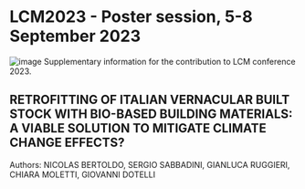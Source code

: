 # LCM2023 - Poster session, 5-8 September 2023
![image](https://github.com/Nick-Bertoldo/LCM2023/assets/82410742/638d14a5-2436-4132-99e1-cd3c8565a0d8)
Supplementary information for the contribution to LCM conference 2023.
## RETROFITTING OF ITALIAN VERNACULAR BUILT STOCK WITH BIO-BASED BUILDING MATERIALS: A VIABLE SOLUTION TO MITIGATE CLIMATE CHANGE EFFECTS? 
Authors: NICOLAS BERTOLDO, SERGIO SABBADINI, GIANLUCA RUGGIERI, CHIARA MOLETTI, GIOVANNI DOTELLI


